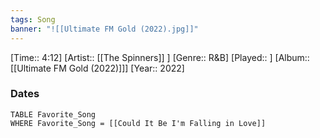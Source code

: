 ```yaml
---
tags: Song  
banner: "![[Ultimate FM Gold (2022).jpg]]"
---
```

[Time:: 4:12]
[Artist:: [[The Spinners]] ]
[Genre:: R&B]
[Played:: ]
[Album:: [[Ultimate FM Gold (2022)]]]
[Year:: 2022]
### Dates
````dataview
TABLE Favorite_Song
WHERE Favorite_Song = [[Could It Be I'm Falling in Love]]
````